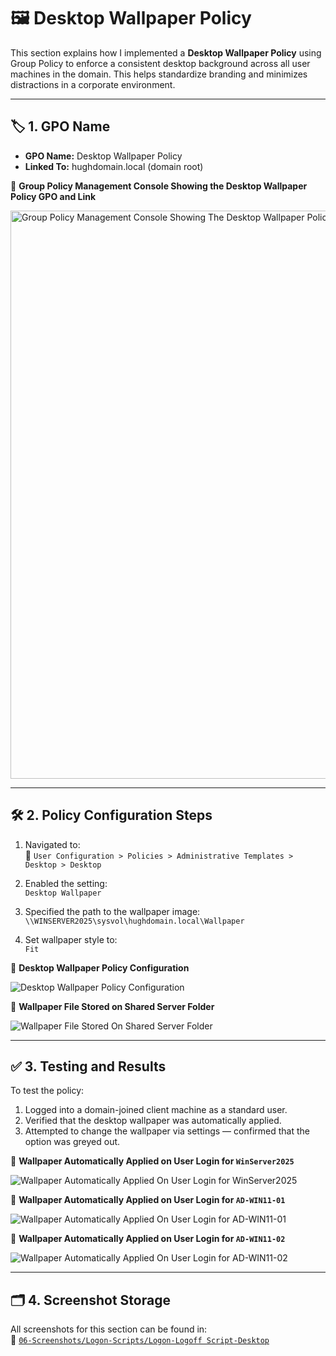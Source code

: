 # 🖼️ Desktop Wallpaper Policy

This section explains how I implemented a **Desktop Wallpaper Policy** using Group Policy to enforce a consistent desktop background across all user machines in the domain. This helps standardize branding and minimizes distractions in a corporate environment.

---

## 🏷️ 1. GPO Name

- **GPO Name:** Desktop Wallpaper Policy  
- **Linked To:** hughdomain.local (domain root)

📸 **Group Policy Management Console Showing the Desktop Wallpaper Policy GPO and Link**

<img width="1920" height="909" alt="Group Policy Management Console Showing The Desktop Wallpaper Policy GPO And Link" src="https://github.com/user-attachments/assets/2a789e80-1c0e-4a51-863a-cc4b0c36e515" />

---

## 🛠️ 2. Policy Configuration Steps

1. Navigated to:  
   📂 `User Configuration > Policies > Administrative Templates > Desktop > Desktop`

2. Enabled the setting:  
   `Desktop Wallpaper`

3. Specified the path to the wallpaper image:  
   `\\WINSERVER2025\sysvol\hughdomain.local\Wallpaper`

4. Set wallpaper style to:  
   `Fit`

📸 **Desktop Wallpaper Policy Configuration**

![Desktop Wallpaper Policy Configuration](https://github.com/user-attachments/assets/1473f3c6-7899-43bd-8f99-9dae4492b0d1)

📸 **Wallpaper File Stored on Shared Server Folder**

![Wallpaper File Stored On Shared Server Folder](https://github.com/user-attachments/assets/890c8a57-539b-41aa-88a2-76e514230588)

---

## ✅ 3. Testing and Results

To test the policy:
1. Logged into a domain-joined client machine as a standard user.
2. Verified that the desktop wallpaper was automatically applied.
3. Attempted to change the wallpaper via settings — confirmed that the option was greyed out.

📸 **Wallpaper Automatically Applied on User Login for `WinServer2025`**

![Wallpaper Automatically Applied On User Login for `WinServer2025`](https://github.com/user-attachments/assets/63a10f3c-e189-4260-911a-472771518e45)

📸 **Wallpaper Automatically Applied on User Login for `AD-WIN11-01`**

![Wallpaper Automatically Applied On User Login for `AD-WIN11-01`](https://github.com/user-attachments/assets/5bde3ac8-a33d-4495-8357-41ce4ba9e9e3)

📸 **Wallpaper Automatically Applied on User Login for `AD-WIN11-02`**

![Wallpaper Automatically Applied On User Login for `AD-WIN11-02`](https://github.com/user-attachments/assets/000b6da9-9c48-47ff-bc7e-3f63d2e0506a)

---

## 🗂️ 4. Screenshot Storage

All screenshots for this section can be found in:<br />
📂 [`06-Screenshots/Logon-Scripts/Logon-Logoff Script-Desktop`](https://github.com/Hugh-Kumbi/Hugh-Kumbi-Active-Directory-Lab/blob/main/06-Screenshots/XIII.%20Logon-Logoff%20Scripts/II.%20Logon-Logoff%20Desktop.md)
